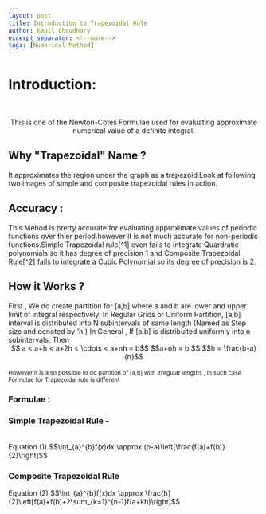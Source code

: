```yaml
---
layout: post
title: Introduction to Trapezoidal Rule
author: Kapil Chaudhary
excerpt_separator: <!--more-->
tags: [Numerical Method]
---
```

<div class="isa_info"><i class="fa fa-arrow-right" style="font-size:20px"></i><h1>Introduction:</h1> <br /><p align="center">This is one of the Newton-Cotes Formulae used for evaluating approximate numerical value of a definite integral.</p></div>
<!--more--><div class="divider"></div>
<h2>Why "Trapezoidal" Name ?</h2>
It approximates the region under the graph as a trapezoid.Look at following two images of simple and composite trapezoidal rules in action.
<div class="divider"></div>
<h2>Accuracy : </h2>
This Mehod is pretty accurate for evaluating approximate values of periodic functions over thier period.however it is not much accurate for non-periodic functions.Simple Trapezoidal rule[^1] even fails to integrate Quardratic polynomials so it has degree of precision 1 and  Composite Trapezoidal Rule[^2] fails to integrate a Cubic Polynomial so its degree of precision is 2.
<div class="divider"></div>
<h2> How it Works ? </h2>
First , We do create partition for [a,b] where a and b are lower and upper limit of integral respectively.
In Regular Grids or Uniform Partition, [a,b] interval is distributed into N subintervals of same length (Named as Step size and denoted by 'h')
In General , If [a,b] is distribuited uniformly into n subintervals, Then
<center>$$ a < a+h < a+2h < \cdots < a+nh = b$$
$$a+nh = b $$ $$h = \frac{b-a}{n}$$</center>
<br /><small>However it is also possible to do partition of [a,b] with irregular lengths , in such case Formulae for Trapezoidal rule is different
</small>
<h3>Formulae :</h3>
<h3>Simple Trapezoidal Rule -</h3>
<br />Equation (1)
$$\int_{a}^{b}f(x)dx \approx (b-a)\left[\frac{f(a)+f(b)}{2}\right]$$
<h3>Composite Trapezoidal Rule</h3>
Equation (2)
$$\int_{a}^{b}f(x)dx \approx \frac{h}{2}\left[f(a)+f(b)+2\sum_{k=1}^{n-1}f(a+kh)\right]$$





